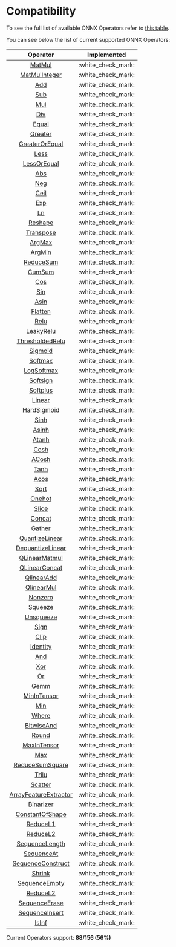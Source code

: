 # Compatibility

To see the full list of available ONNX Operators refer to [this table](https://github.com/onnx/onnx/blob/main/docs/Operators.md).

You can see below the list of current supported ONNX Operators:

|                              Operator                               |     Implemented      |
| :-----------------------------------------------------------------: | :------------------: |
|             [MatMul](operators/tensor/tensor.matmul.md)             | :white\_check\_mark: |
|         [MatMulInteger](operators/tensor/tensor.matmul.md)          | :white\_check\_mark: |
|           [Add](operators/tensor/#arithmetic-operations)            | :white\_check\_mark: |
|           [Sub](operators/tensor/#arithmetic-operations)            | :white\_check\_mark: |
|           [Mul](operators/tensor/#arithmetic-operations)            | :white\_check\_mark: |
|           [Div](operators/tensor/#arithmetic-operations)            | :white\_check\_mark: |
|              [Equal](operators/tensor/tensor.equal.md)              | :white\_check\_mark: |
|            [Greater](operators/tensor/tensor.greater.md)            | :white\_check\_mark: |
|     [GreaterOrEqual](operators/tensor/tensor.greater\_equal.md)     | :white\_check\_mark: |
|               [Less](operators/tensor/tensor.less.md)               | :white\_check\_mark: |
|        [LessOrEqual](operators/tensor/tensor.less\_equal.md)        | :white\_check\_mark: |
|                [Abs](operators/tensor/tensor.abs.md)                | :white\_check\_mark: |
|                [Neg](operators/tensor/tensor.neg.md)                | :white\_check\_mark: |
|               [Ceil](operators/tensor/tensor.ceil.md)               | :white\_check\_mark: |
|                [Exp](operators/tensor/tensor.exp.md)                | :white\_check\_mark: |
|                [Ln](operators/tensor/tensor.log.md)                 | :white\_check\_mark: |
|            [Reshape](operators/tensor/tensor.reshape.md)            | :white\_check\_mark: |
|          [Transpose](operators/tensor/tensor.transpose.md)          | :white\_check\_mark: |
|             [ArgMax](operators/tensor/tensor.argmax.md)             | :white\_check\_mark: |
|             [ArgMin](operators/tensor/tensor.argmin.md)             | :white\_check\_mark: |
|         [ReduceSum](operators/tensor/tensor.reduce\_sum.md)         | :white\_check\_mark: |
|             [CumSum](operators/tensor/tensor.cumsum.md)             | :white\_check\_mark: |
|                [Cos](operators/tensor/tensor.cos.md)                | :white\_check\_mark: |
|                [Sin](operators/tensor/tensor.sin.md)                | :white\_check\_mark: |
|               [Asin](operators/tensor/tensor.asin.md)               | :white\_check\_mark: |
|            [Flatten](operators/tensor/tensor.flatten.md)            | :white\_check\_mark: |
|             [Relu](operators/neural-network/nn.relu.md)             | :white\_check\_mark: |
|       [LeakyRelu](operators/neural-network/nn.leaky\_relu.md)       | :white\_check\_mark: |
| [ThresholdedRelu](operators/neural-network/nn.thresholded\_relu.md) | :white\_check\_mark: |
|          [Sigmoid](operators/neural-network/nn.sigmoid.md)          | :white\_check\_mark: |
|          [Softmax](operators/neural-network/nn.softmax.md)          | :white\_check\_mark: |
|       [LogSoftmax](operators/neural-network/nn.logsoftmax.md)       | :white\_check\_mark: |
|         [Softsign](operators/neural-network/nn.softsign.md)         | :white\_check\_mark: |
|         [Softplus](operators/neural-network/nn.softplus.md)         | :white\_check\_mark: |
|           [Linear](operators/neural-network/nn.linear.md)           | :white\_check\_mark: |
|     [HardSigmoid](operators/neural-network/nn.hard\_sigmoid.md)     | :white\_check\_mark: |
|               [Sinh](operators/tensor/tensor.sinh.md)               | :white\_check\_mark: |
|              [Asinh](operators/tensor/tensor.asinh.md)              | :white\_check\_mark: |
|              [Atanh](operators/tensor/tensor.atanh.md)              | :white\_check\_mark: |
|               [Cosh](operators/tensor/tensor.cosh.md)               | :white\_check\_mark: |
|              [ACosh](operators/tensor/tensor.acosh.md)              | :white\_check\_mark: |
|               [Tanh](operators/tensor/tensor.tanh.md)               | :white\_check\_mark: |
|               [Acos](operators/tensor/tensor.acos.md)               | :white\_check\_mark: |
|               [Sqrt](operators/tensor/tensor.sqrt.md)               | :white\_check\_mark: |
|             [Onehot](operators/tensor/tensor.onehot.md)             | :white\_check\_mark: |
|              [Slice](operators/tensor/tensor.slice.md)              | :white\_check\_mark: |
|             [Concat](operators/tensor/tensor.concat.md)             | :white\_check\_mark: |
|             [Gather](operators/tensor/tensor.gather.md)             | :white\_check\_mark: |
|    [QuantizeLinear](operators/tensor/tensor.quantize\_linear.md)    | :white\_check\_mark: |
|   [DequantizeLinear](operators/tensor/tensor.quantize\_linear.md)   | :white\_check\_mark: |
|   [QLinearMatmul](operators/tensor/tensor.qlinear\_matmul.md)       | :white\_check\_mark: |
|   [QLinearConcat](operators/tensor/tensor.qlinear\_concat.md)       | :white\_check\_mark: |
|   [QlinearAdd](operators/tensor/tensor.qlinear\_add.md)             | :white\_check\_mark: |
|   [QlinearMul](operators/tensor/tensor.qlinear\_mul.md)             | :white\_check\_mark: |
|            [Nonzero](operators/tensor/tensor.nonzero.md)            | :white\_check\_mark: |
|            [Squeeze](operators/tensor/tensor.squeeze.md)            | :white\_check\_mark: |
|          [Unsqueeze](operators/tensor/tensor.unsqueeze.md)          | :white\_check\_mark: |
|               [Sign](operators/tensor/tensor.sign.md)               | :white\_check\_mark: |
|               [Clip](operators/tensor/tensor.clip.md)               | :white\_check\_mark: |
|           [Identity](operators/tensor/tensor.identity.md)           | :white\_check\_mark: |
|                [And](operators/tensor/tensor.and.md)                | :white\_check\_mark: |
|                [Xor](operators/tensor/tensor.xor.md)                | :white\_check\_mark: |
|                 [Or](operators/tensor/tensor.or.md)                 | :white\_check\_mark: |
|             [Gemm](operators/neural-network/nn.gemm.md)             | :white\_check\_mark: |
|      [MinInTensor](operators/tensor/tensor.min\_in\_tensor.md)      | :white\_check\_mark: |
|                [Min](operators/tensor/tensor.min.md)                | :white\_check\_mark: |
|              [Where](operators/tensor/tensor.where.md)              | :white\_check\_mark: |
|        [BitwiseAnd](operators/tensor/tensor.bitwise_and.md)         | :white\_check\_mark: |
|              [Round](operators/tensor/tensor.round.md)              | :white\_check\_mark: |
|      [MaxInTensor](operators/tensor/tensor.max\_in\_tensor.md)      | :white\_check\_mark: |
|                [Max](operators/tensor/tensor.max.md)                | :white\_check\_mark: |
|  [ReduceSumSquare](operators/tensor/tensor.reduce\_sum\_square.md)  | :white\_check\_mark: |
|              [Trilu](operators/tensor/tensor.trilu.md)              | :white\_check\_mark: |
|             [Scatter](operators/tensor/scatter.max.md)              | :white\_check\_mark: |
|  [ArrayFeatureExtractor](operators/tensor/tensor.array\_feature\_extractor.md)     | :white\_check\_mark: |
|          [Binarizer](operators/tensor/tensor.binarizer.md)          | :white\_check\_mark: |
|   [ConstantOfShape](operators/tensor/tensor.constant_of_shape.md)   | :white\_check\_mark: |
|          [ReduceL1](operators/tensor/tensor.reduce\_l1.md)          | :white\_check\_mark: |
|         [ReduceL2](operators/tensor/tensor.reduce\_l2.md)           | :white\_check\_mark: |
|         [SequenceLength](operators/tensor/tensor.sequence\_length.md)   | :white\_check\_mark: |
|        [SequenceAt](operators/tensor/tensor.sequence\_at.md)        | :white\_check\_mark: |
| [SequenceConstruct](operators/tensor/tensor.sequence\_construct.md) | :white\_check\_mark: |
|               [Shrink](operators/tensor/tensor.shrink.md)           | :white\_check\_mark: |
|         [SequenceEmpty](operators/tensor/tensor.sequence\_empty.md) | :white\_check\_mark: |
|          [ReduceL2](operators/tensor/tensor.reduce\_l2.md)          | :white\_check\_mark: |
|    [SequenceErase](operators/tensor/tensor.sequence\_erase.md)      | :white\_check\_mark: |
|         [SequenceInsert](operators/tensor/tensor.sequence\_insert.md)   | :white\_check\_mark: |
|          [IsInf](operators/tensor/tensor.is\_inf.md)                | :white\_check\_mark: |

Current Operators support: **88/156 (56%)**
